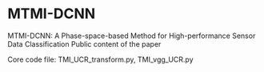 # MTMI-DCNN
MTMI-DCNN: A Phase-space-based Method for High-performance Sensor Data Classification
Public content of the paper



Core code file: TMI_UCR_transform.py, TMI_vgg_UCR.py
